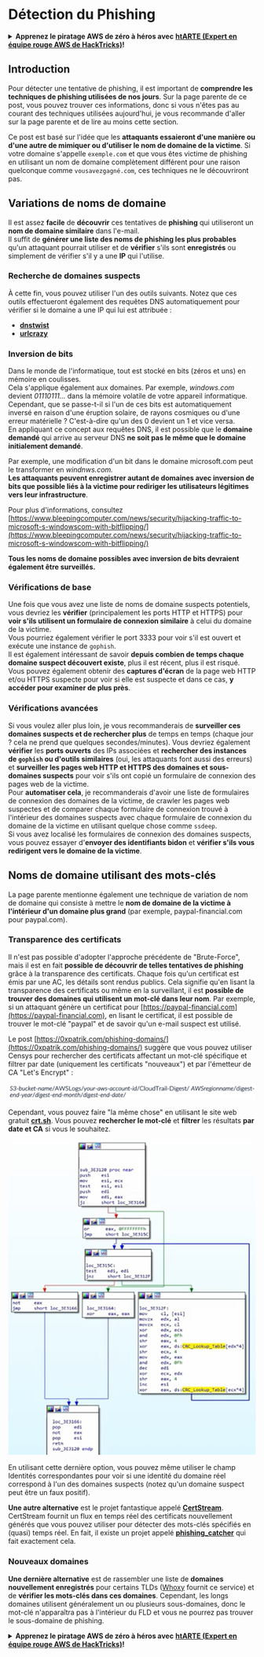 # Détection du Phishing

<details>

<summary><strong>Apprenez le piratage AWS de zéro à héros avec</strong> <a href="https://training.hacktricks.xyz/courses/arte"><strong>htARTE (Expert en équipe rouge AWS de HackTricks)</strong></a><strong>!</strong></summary>

Autres façons de soutenir HackTricks :

* Si vous souhaitez voir votre **entreprise annoncée dans HackTricks** ou **télécharger HackTricks en PDF**, consultez les [**PLANS D'ABONNEMENT**](https://github.com/sponsors/carlospolop) !
* Obtenez le [**swag officiel PEASS & HackTricks**](https://peass.creator-spring.com)
* Découvrez [**La famille PEASS**](https://opensea.io/collection/the-peass-family), notre collection exclusive de [**NFT**](https://opensea.io/collection/the-peass-family)
* **Rejoignez le** 💬 [**groupe Discord**](https://discord.gg/hRep4RUj7f) ou le [**groupe Telegram**](https://t.me/peass) ou **suivez-nous** sur **Twitter** 🐦 [**@hacktricks_live**](https://twitter.com/hacktricks_live)**.**
* **Partagez vos astuces de piratage en soumettant des PR aux** [**HackTricks**](https://github.com/carlospolop/hacktricks) et [**HackTricks Cloud**](https://github.com/carlospolop/hacktricks-cloud) dépôts GitHub.

</details>

## Introduction

Pour détecter une tentative de phishing, il est important de **comprendre les techniques de phishing utilisées de nos jours**. Sur la page parente de ce post, vous pouvez trouver ces informations, donc si vous n'êtes pas au courant des techniques utilisées aujourd'hui, je vous recommande d'aller sur la page parente et de lire au moins cette section.

Ce post est basé sur l'idée que les **attaquants essaieront d'une manière ou d'une autre de mimiquer ou d'utiliser le nom de domaine de la victime**. Si votre domaine s'appelle `exemple.com` et que vous êtes victime de phishing en utilisant un nom de domaine complètement différent pour une raison quelconque comme `vousavezgagné.com`, ces techniques ne le découvriront pas.

## Variations de noms de domaine

Il est assez **facile** de **découvrir** ces tentatives de **phishing** qui utiliseront un **nom de domaine similaire** dans l'e-mail.\
Il suffit de **générer une liste des noms de phishing les plus probables** qu'un attaquant pourrait utiliser et de **vérifier** s'ils sont **enregistrés** ou simplement de vérifier s'il y a une **IP** qui l'utilise.

### Recherche de domaines suspects

À cette fin, vous pouvez utiliser l'un des outils suivants. Notez que ces outils effectueront également des requêtes DNS automatiquement pour vérifier si le domaine a une IP qui lui est attribuée :

* [**dnstwist**](https://github.com/elceef/dnstwist)
* [**urlcrazy**](https://github.com/urbanadventurer/urlcrazy)

### Inversion de bits

Dans le monde de l'informatique, tout est stocké en bits (zéros et uns) en mémoire en coulisses.\
Cela s'applique également aux domaines. Par exemple, _windows.com_ devient _01110111..._ dans la mémoire volatile de votre appareil informatique.\
Cependant, que se passe-t-il si l'un de ces bits est automatiquement inversé en raison d'une éruption solaire, de rayons cosmiques ou d'une erreur matérielle ? C'est-à-dire qu'un des 0 devient un 1 et vice versa.\
En appliquant ce concept aux requêtes DNS, il est possible que le **domaine demandé** qui arrive au serveur DNS **ne soit pas le même que le domaine initialement demandé**.

Par exemple, une modification d'un bit dans le domaine microsoft.com peut le transformer en _windnws.com._\
**Les attaquants peuvent enregistrer autant de domaines avec inversion de bits que possible liés à la victime pour rediriger les utilisateurs légitimes vers leur infrastructure**.

Pour plus d'informations, consultez [https://www.bleepingcomputer.com/news/security/hijacking-traffic-to-microsoft-s-windowscom-with-bitflipping/](https://www.bleepingcomputer.com/news/security/hijacking-traffic-to-microsoft-s-windowscom-with-bitflipping/)

**Tous les noms de domaine possibles avec inversion de bits devraient également être surveillés.**

### Vérifications de base

Une fois que vous avez une liste de noms de domaine suspects potentiels, vous devriez les **vérifier** (principalement les ports HTTP et HTTPS) pour **voir s'ils utilisent un formulaire de connexion similaire** à celui du domaine de la victime.\
Vous pourriez également vérifier le port 3333 pour voir s'il est ouvert et exécute une instance de `gophish`.\
Il est également intéressant de savoir **depuis combien de temps chaque domaine suspect découvert existe**, plus il est récent, plus il est risqué.\
Vous pouvez également obtenir des **captures d'écran** de la page web HTTP et/ou HTTPS suspecte pour voir si elle est suspecte et dans ce cas, **y accéder pour examiner de plus près**.

### Vérifications avancées

Si vous voulez aller plus loin, je vous recommanderais de **surveiller ces domaines suspects et de rechercher plus** de temps en temps (chaque jour ? cela ne prend que quelques secondes/minutes). Vous devriez également **vérifier** les **ports ouverts** des IPs associées et **rechercher des instances de `gophish` ou d'outils similaires** (oui, les attaquants font aussi des erreurs) et **surveiller les pages web HTTP et HTTPS des domaines et sous-domaines suspects** pour voir s'ils ont copié un formulaire de connexion des pages web de la victime.\
Pour **automatiser cela**, je recommanderais d'avoir une liste de formulaires de connexion des domaines de la victime, de crawler les pages web suspectes et de comparer chaque formulaire de connexion trouvé à l'intérieur des domaines suspects avec chaque formulaire de connexion du domaine de la victime en utilisant quelque chose comme `ssdeep`.\
Si vous avez localisé les formulaires de connexion des domaines suspects, vous pouvez essayer d'**envoyer des identifiants bidon** et **vérifier s'ils vous redirigent vers le domaine de la victime**.

## Noms de domaine utilisant des mots-clés

La page parente mentionne également une technique de variation de nom de domaine qui consiste à mettre le **nom de domaine de la victime à l'intérieur d'un domaine plus grand** (par exemple, paypal-financial.com pour paypal.com).

### Transparence des certificats

Il n'est pas possible d'adopter l'approche précédente de "Brute-Force", mais il est en fait **possible de découvrir de telles tentatives de phishing** grâce à la transparence des certificats. Chaque fois qu'un certificat est émis par une AC, les détails sont rendus publics. Cela signifie qu'en lisant la transparence des certificats ou même en la surveillant, il est **possible de trouver des domaines qui utilisent un mot-clé dans leur nom**. Par exemple, si un attaquant génère un certificat pour [https://paypal-financial.com](https://paypal-financial.com), en lisant le certificat, il est possible de trouver le mot-clé "paypal" et de savoir qu'un e-mail suspect est utilisé.

Le post [https://0xpatrik.com/phishing-domains/](https://0xpatrik.com/phishing-domains/) suggère que vous pouvez utiliser Censys pour rechercher des certificats affectant un mot-clé spécifique et filtrer par date (uniquement les certificats "nouveaux") et par l'émetteur de CA "Let's Encrypt" :

![](<../../.gitbook/assets/image (390).png>)

Cependant, vous pouvez faire "la même chose" en utilisant le site web gratuit [**crt.sh**](https://crt.sh). Vous pouvez **rechercher le mot-clé** et **filtrer** les résultats **par date et CA** si vous le souhaitez.

![](<../../.gitbook/assets/image (391).png>)

En utilisant cette dernière option, vous pouvez même utiliser le champ Identités correspondantes pour voir si une identité du domaine réel correspond à l'un des domaines suspects (notez qu'un domaine suspect peut être un faux positif).

**Une autre alternative** est le projet fantastique appelé [**CertStream**](https://medium.com/cali-dog-security/introducing-certstream-3fc13bb98067). CertStream fournit un flux en temps réel des certificats nouvellement générés que vous pouvez utiliser pour détecter des mots-clés spécifiés en (quasi) temps réel. En fait, il existe un projet appelé [**phishing\_catcher**](https://github.com/x0rz/phishing\_catcher) qui fait exactement cela.

### **Nouveaux domaines**

**Une dernière alternative** est de rassembler une liste de **domaines nouvellement enregistrés** pour certains TLDs ([Whoxy](https://www.whoxy.com/newly-registered-domains/) fournit ce service) et de **vérifier les mots-clés dans ces domaines**. Cependant, les longs domaines utilisent généralement un ou plusieurs sous-domaines, donc le mot-clé n'apparaîtra pas à l'intérieur du FLD et vous ne pourrez pas trouver le sous-domaine de phishing.

<details>

<summary><strong>Apprenez le piratage AWS de zéro à héros avec</strong> <a href="https://training.hacktricks.xyz/courses/arte"><strong>htARTE (Expert en équipe rouge AWS de HackTricks)</strong></a><strong>!</strong></summary>

Autres façons de soutenir HackTricks :

* Si vous souhaitez voir votre **entreprise annoncée dans HackTricks** ou **télécharger HackTricks en PDF**, consultez les [**PLANS D'ABONNEMENT**](https://github.com/sponsors/carlospolop) !
* Obtenez le [**swag officiel PEASS & HackTricks**](https://peass.creator-spring.com)
* Découvrez [**La famille PEASS**](https://opensea.io/collection/the-peass-family), notre collection exclusive de [**NFT**](https://opensea.io/collection/the-peass-family)
* **Rejoignez le** 💬 [**groupe Discord**](https://discord.gg/hRep4RUj7f) ou le [**groupe Telegram**](https://t.me/peass) ou **suivez-nous** sur **Twitter** 🐦 [**@hacktricks_live**](https://twitter.com/hacktricks_live)**.**
* **Partagez vos astuces de piratage en soumettant des PR aux** [**HackTricks**](https://github.com/carlospolop/hacktricks) et [**HackTricks Cloud**](https://github.com/carlospolop/hacktricks-cloud) dépôts GitHub.

</details>
